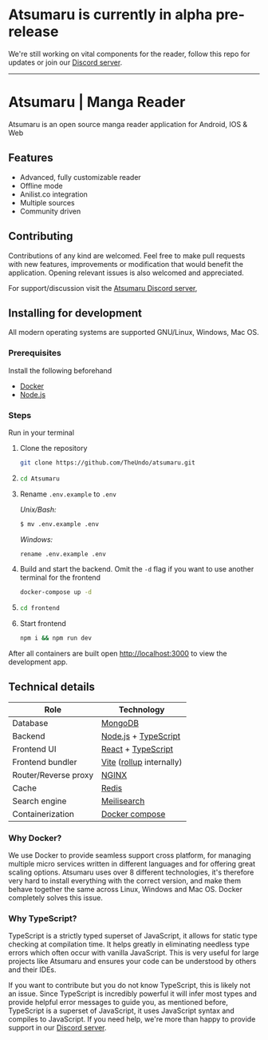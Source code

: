 # Atsumaru is currently in alpha pre-release
We're still working on vital components for the reader, follow this repo for updates or join our [Discord server](https://discord.gg/Tj4QmEF4uV).
***

# Atsumaru | Manga Reader
Atsumaru is an open source manga reader application for Android, IOS & Web

## Features
- Advanced, fully customizable reader
- Offline mode
- Anilist.co integration
- Multiple sources
- Community driven

## Contributing
Contributions of any kind are welcomed. Feel free to make pull requests with new features, improvements or modification that would benefit the application. Opening relevant issues is also welcomed and appreciated.

For support/discussion visit the [Atsumaru Discord server](https://discord.gg/Tj4QmEF4uV),

## Installing for development
All modern operating systems are supported GNU/Linux, Windows, Mac OS.
### Prerequisites
Install the following beforehand
- [Docker](https://www.docker.com/get-started)
- [Node.js](https://nodejs.dev/)

### Steps
Run in your terminal
1. Clone the repository
   ```sh
   git clone https://github.com/TheUndo/atsumaru.git
    ```
2. ```sh
   cd Atsumaru
    ```
3. Rename `.env.example` to `.env`

   *Unix/Bash:*
   ```sh
   $ mv .env.example .env
   ```
   *Windows:*
   ```sh
   rename .env.example .env
   ```
4. Build and start the backend. Omit the `-d` flag if you want to use another terminal for the frontend
   ```sh
   docker-compose up -d
   ```
5. ```sh
   cd frontend
   ```
6. Start frontend
   ```sh
   npm i && npm run dev
   ```

After all containers are built open <a href="http://localhost:3000" target="_blanc">http://localhost:3000</a> to view the development app.

## Technical details
| Role                 | Technology                                                                                                                              |
| -------------------- | --------------------------------------------------------------------------------------------------------------------------------------- |
| Database             | <a href="https://www.mongodb.com/" target="_blanc">MongoDB</a>                                                                          |
| Backend              | [Node.js](https://nodejs.dev/) + <a href="https://www.typescriptlang.org/" target="_blanc">TypeScript</a>                               |
| Frontend UI          | <a href="https://reactjs.org/" target="_blanc">React</a> + <a href="https://www.typescriptlang.org/" target="_blanc">TypeScript</a>     |
| Frontend bundler     | <a href="https://vitejs.dev/" target="_blanc">Vite</a> (<a href="https://rollupjs.org/guide/en/" target="_blanc">rollup</a> internally) |
| Router/Reverse proxy | <a href="https://nginx.org/en/" target="_blanc">NGINX</a>                                                                               |
| Cache                | <a href="https://redis.io/" target="_blanc">Redis</a>                                                                                   |
| Search engine        | <a href="https://www.meilisearch.com/" target="_blanc">Meilisearch</a>                                                                  |
| Containerization     | <a href="https://docs.docker.com/compose/" target="_blanc">Docker compose</a>                                                           |

### Why Docker?
We use Docker to provide seamless support cross platform, for managing multiple micro services written in different languages and for offering great scaling options. Atsumaru uses over 8 different technologies, it's therefore very hard to install everything with the correct version, and make them behave together the same across Linux, Windows and Mac OS. Docker completely solves this issue.

### Why TypeScript?
TypeScript is a strictly typed superset of JavaScript, it allows for static type checking at compilation time. It helps greatly in eliminating needless type errors which often occur with vanilla JavaScript. This is very useful for large projects like Atsumaru and ensures your code can be understood by others and their IDEs.

If you want to contribute but you do not know TypeScript, this is likely not an issue. Since TypeScript is incredibly powerful it will infer most types and provide helpful error messages to guide you, as mentioned before, TypeScript is a superset of JavaScript, it uses JavaScript syntax and compiles to JavaScript. If you need help, we're more than happy to provide support in our [Discord server](https://discord.gg/Tj4QmEF4uV).